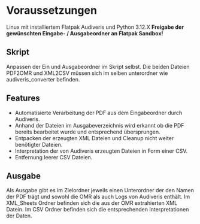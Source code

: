 # Voraussetzungen

Linux mit installiertem Flatpak Audiveris und Python 3.12.X
**Freigabe der gewünschten Eingabe- / Ausgabeordner an Flatpak Sandbox!**

## Skript

Anpassen der Ein und Ausgabeordner im Skript selbst.
Die beiden Dateien PDF2OMR und XML2CSV müssen sich im selben unterordner wie audiveris_converter befinden.

## Features

- Automatisierte Verarbeitung der PDF aus dem Eingabeordner durch Audiveris.
- Anhand der Dateien im Ausgabeverzeichnis wird erkannt ob die PDF bereits bearbeitet wurde und entsprechend übersprungen.
- Entpacken der erzeugten XML Dateien und Cleanup nicht weiter benötigter Dateien.
- Interpretation der von Audiveris erzeugten Dateien in Form einer CSV.
- Entfernung leerer CSV Dateien.

## Ausgabe
Als Ausgabe gibt es im Zielordner jeweils einen Unterordner der den Namen der PDF trägt und sowohl die OMR als auch Logs von Audiveris enthält. Im XML_Sheets Ordner befinden sich die aus der OMR extrahierten XML Datein. Im CSV Ordner befinden sich die entsprechenden Interpretationen der Daten.
